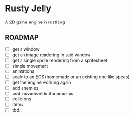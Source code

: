 # Rusty Jelly

A 2D game engine in rustlang

## ROADMAP

- [ ] get a window
- [ ] get an image rendering in said window
- [ ] get a single sprite rendering from a spritesheet
- [ ] simple movement
- [ ] animations
- [ ] scale to an ECS (homemade or an existing one like specs)
- [ ] get the engine working again
- [ ] add enemies
- [ ] add movement to the enemies
- [ ] collisions
- [ ] items
- [ ] tbd...